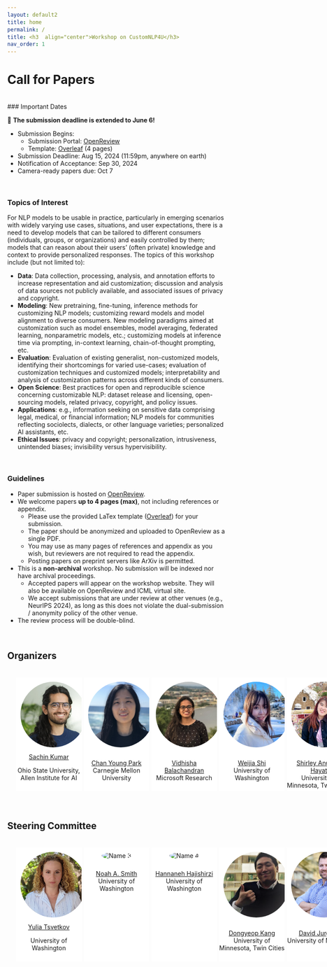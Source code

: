 ```yaml
---
layout: default2
title: home
permalink: /
title: <h3  align="center">Workshop on CustomNLP4U</h3>
nav_order: 1
---
```



<!-- <html lang="en">
<div class="news-box">
  <h4>Announcements</h4>
  <br>
  <p>1. <b>Recordings</b> are available on the <a href="https://neurips.cc/virtual/2023/workshop/66498" target="_blank">NeurIPS website</a> (NeurIPS registration required). They will be made public after one month (Jan 2024).<br>
  2. <b>Talk slides</b> are posted on the <a href="/speakers">speakers page</a>.<br>
  3. Congratuations to <a href="#paper-awards">paper award winners</a>!<br>
  4. <b>Workshop highlights and photos</b> can be found on our <a href="https://twitter.com/itif_workshop">Twitter</a>.
  <br><br>
  Thank you for joining us at NeurIPS 2023! Hope to see you next time! 
  </p>
</div>
</html> -->

# Call for Papers
<br>
### Important Dates

:loudspeaker: __The submission deadline is extended to June 6!__

* Submission Begins:
  * Submission Portal: [OpenReview](https://openreview.net/group?id=EMNLP/2024/Workshop/customnlp4u)
  * Template: [Overleaf](https://www.overleaf.com/latex/templates/instructions-for-emnlp-2023-proceedings/scyjxmtnrskr) (4 pages)
* Submission Deadline: Aug 15, 2024 (11:59pm, anywhere on earth)
* Notification of Acceptance: Sep 30, 2024
* Camera-ready papers due: Oct 7


<br>

### Topics of Interest

For NLP models to be usable in practice, particularly in emerging scenarios with widely varying use cases, situations, and user expectations, there is a need to develop models that can be tailored to different consumers (individuals, groups, or organizations) and easily controlled by them; models that can reason about their users’ (often private) knowledge and context to provide personalized responses. The topics of this workshop include (but not limited to):

* __Data__: Data collection, processing, analysis, and annotation efforts to increase representation and aid customization; discussion and analysis of data sources not publicly available, and associated issues of privacy and copyright.
* __Modeling__: New pretraining, fine-tuning, inference methods for customizing NLP models; customizing reward models and model alignment to diverse consumers. New modeling paradigms aimed at customization such as model ensembles, model averaging, federated learning, nonparametric models, etc.; customizing models at inference time via prompting, in-context learning, chain-of-thought prompting, etc.
* __Evaluation__: Evaluation of existing generalist, non-customized models, identifying their shortcomings for varied use-cases; evaluation of customization techniques and customized models; interpretability and analysis of customization patterns across different kinds of consumers.
* __Open Science__: Best practices for open and reproducible science concerning customizable NLP: dataset release and licensing, open-sourcing models, related privacy, copyright, and policy issues.
* __Applications__: e.g., information seeking on sensitive data comprising legal, medical, or financial information; NLP models for communities reflecting sociolects, dialects, or other language varieties; personalized AI assistants, etc.
* __Ethical Issues__: privacy and copyright; personalization, intrusiveness, unintended biases; invisibility versus hypervisibility.

<br>

### Guidelines

* Paper submission is hosted on [OpenReview](https://openreview.net/group?id=EMNLP/2024/Workshop/customnlp4u).
* We welcome papers __up to 4 pages (max)__, not including references or appendix. 
  * Please use the provided LaTex template ([Overleaf](https://www.overleaf.com/read/jnvskgmhbgdx#1a9c21)) for your submission.
  * The paper should be anonymized and uploaded to OpenReview as a single PDF. 
  * You may use as many pages of references and appendix as you wish, but reviewers are not required to read the appendix. 
  * Posting papers on preprint servers like ArXiv is permitted.
* This is a __non-archival__ workshop. No submission will be indexed nor have archival proceedings.
  * Accepted papers will appear on the workshop website. They will also be available on OpenReview and ICML virtual site.
  * We accept submissions that are under review at other venues (e.g., NeurIPS 2024), as long as this does not violate the dual-submission / anonymity policy of the other venue.
* The review process will be double-blind.
<br>


## Organizers
<html>
    <div class="team-container">
        <div class="team-member">
            <img src="/assets/img/organizers/sachin.png" alt="Name 1">
            <a href="https://sites.google.com/view/sachinkumar">Sachin Kumar</a>
            <p>Ohio State University, Allen Institute for AI</p>
        </div>
        <div class="team-member">
            <img src="/assets/img/organizers/chan.jpg" alt="Name 3">
            <p><a href="https://chan0park.github.io/">Chan Young Park</a>
            <br>Carnegie Mellon University</p>
        </div>
        <div class="team-member">
            <img src="/assets/img/organizers/vidhisha.jpg" alt="Name 4">
            <p><a href="https://vidhishanair.github.io/">Vidhisha Balachandran</a>
            <br>Microsoft Research</p>
        </div>
        <div class="team-member">
            <img src="/assets/img/organizers/weijia.png" alt="Name 2">
            <p><a href="https://swj0419.github.io/">Weijia Shi</a>
            <br>University of Washington</p>
        </div>
        <div class="team-member">
            <img src="/assets/img/organizers/shirley.jpeg" alt="Name 5">
            <p><a href="https://www.shirley.id/">Shirley Anugrah Hayati</a>
            <br>University of Minnesota, Twin Cities</p>
        </div>
        </div>
</html>
<br>


## Steering Committee
<html>
    <div class="team-container">
        <div class="team-member">
            <img src="/assets/img/organizers/yulia.jpg" alt="Name 1">
            <a href="https://homes.cs.washington.edu/~yuliats/">Yulia Tsvetkov</a>
            <p>University of Washington</p>
        </div>
        <div class="team-member">
            <img src="/assets/img/organizers/noah.jpg" alt="Name 3">
            <p><a href="https://nasmith.github.io/">Noah A. Smith</a>
            <br>University of Washington</p>
        </div>
        <div class="team-member">
            <img src="/assets/img/organizers/hanna.jpg" alt="Name 4">
            <p><a href="https://homes.cs.washington.edu/~hannaneh/">Hannaneh Hajishirzi</a>
            <br>University of Washington</p>
        </div>
        <div class="team-member">
            <img src="/assets/img/organizers/dykang.jpg" alt="Name 2">
            <p><a href="https://dykang.github.io/">Dongyeop Kang</a>
            <br>University of Minnesota, Twin Cities</p>
        </div>
        <div class="team-member">
            <img src="/assets/img/organizers/david.jpg" alt="Name 5">
            <p><a href="https://jurgens.people.si.umich.edu/">David Jurgens</a>
            <br>University of Michigan</p>
        </div>
        </div>
</html>

<style>
    /* Style for the team container */
.team-container {
    display: grid;
    grid-template-columns: repeat(5, 1fr); /* Display 3 members per row */
    gap: 5px;
    max-width: 1000px;
    padding: 20px;
}

@media (max-width: 768px) {
    .team-container {
        grid-template-columns: repeat(2, 1fr); /* Display 2 members per row on smaller screens */
    }
}

/* Style for each team member */
.team-member {
    text-align: center;
    background-color: #fff;
    padding: 0px;
    width: 150px; /* Set a fixed width for consistent circle appearance */
    height: 260px; /* Set a fixed height for consistent circle appearance */
    /* box-shadow: 0px 3px 6px rgba(0, 0, 0, 0.1); */
    overflow: hidden; /* Hide any image overflow */
}


.team-member h3 {
    font-size: 16px;
    color: #333;
}

.team-member img {
  object-fit: cover;
  border-radius:50%;
  width: 150px;
  height: 150px;
  padding: 10px;
}

.sponsor-container {
    display: flex;
    gap: 5px;
}

.sponsor {
    flex: 1;
    margin: 10px;
    text-align: center;
    box-sizing: border-box;
    height: 50px;
    width: 50px;
}

.sponsor img {  
    width: 100%; /* Make the image take up 100% of the figure's width */
    height: 100%;
    object-fit: contain; 
}

.caption {
    margin-top: 12px; /* Adjust the margin to control the gap between the figure and the caption */
}

.right-half {
    flex: 1; /* Each figure takes up 50% of the available width */
    height: 500px; /* Set a fixed height for all figures (adjust the value as needed) */
}

.news-box {
    border: 1px solid #ccc;
    padding: 10px;
    width: 600px;
    margin: 0 auto;
    background-color: #f9f9f9;
}

@media (max-width: 600px) {
    .news-box {
        width: 100%; /* Adjust width to fit the screen */
    }
}
</style>

<br><br> 